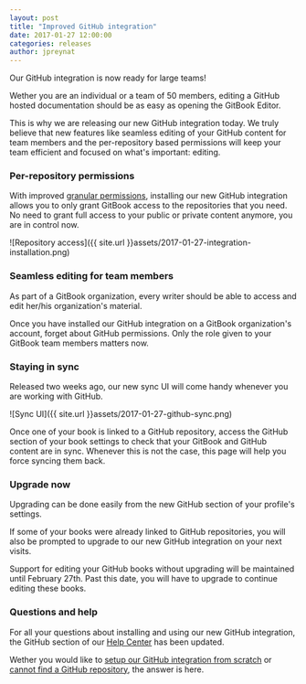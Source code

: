 ```yaml
---
layout: post
title: "Improved GitHub integration"
date: 2017-01-27 12:00:00
categories: releases
author: jpreynat
---
```


Our GitHub integration is now ready for large teams!

<!-- more -->

Wether you are an individual or a team of 50 members, editing a GitHub hosted documentation should be as easy as opening the GitBook Editor.

This is why we are releasing our new GitHub integration today. We truly believe that new features like seamless editing of your GitHub content for team members and the per-repository based permissions will keep your team efficient and focused on what's important: editing.

### Per-repository permissions

With improved [granular permissions](https://developer.github.com/early-access/integrations/#granular-permissions), installing our new GitHub integration allows you to only grant GitBook access to the repositories that you need. No need to grant full access to your public or private content anymore, you are in control now.

![Repository access]({{ site.url }}assets/2017-01-27-integration-installation.png)

### Seamless editing for team members

As part of a GitBook organization, every writer should be able to access and edit her/his organization's material.

Once you have installed our GitHub integration on a GitBook organization's account, forget about GitHub permissions. Only the role given to your GitBook team members matters now.

### Staying in sync

Released two weeks ago, our new sync UI will come handy whenever you are working with GitHub.

![Sync UI]({{ site.url }}assets/2017-01-27-github-sync.png)

Once one of your book is linked to a GitHub repository, access the GitHub section of your book settings to check that your GitBook and GitHub content are in sync. Whenever this is not the case, this page will help you force syncing them back.

### Upgrade now

Upgrading can be done easily from the new GitHub section of your profile's settings.

If some of your books were already linked to GitHub repositories, you will also be prompted to upgrade to our new GitHub integration on your next visits.

Support for editing your GitHub books without upgrading will be maintained until February 27th. Past this date, you will have to upgrade to continue editing these books.

### Questions and help

For all your questions about installing and using our new GitHub integration, the GitHub section of our [Help Center](https://help.gitbook.com) has been updated.

Wether you would like to [setup our GitHub integration from scratch](https://help.gitbook.com/github/can-i-host-on-github.html) or [cannot find a GitHub repository](https://help.gitbook.com/github/why-is-my-repository-not-listed.html), the answer is here.
